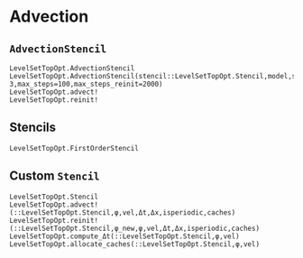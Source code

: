 # Advection

## `AdvectionStencil`
```@docs
LevelSetTopOpt.AdvectionStencil
LevelSetTopOpt.AdvectionStencil(stencil::LevelSetTopOpt.Stencil,model,space,tol=1.e-3,max_steps=100,max_steps_reinit=2000)
LevelSetTopOpt.advect!
LevelSetTopOpt.reinit!
```

## Stencils

```@docs
LevelSetTopOpt.FirstOrderStencil
```

## Custom `Stencil`

```@docs
LevelSetTopOpt.Stencil
LevelSetTopOpt.advect!(::LevelSetTopOpt.Stencil,φ,vel,Δt,Δx,isperiodic,caches)
LevelSetTopOpt.reinit!(::LevelSetTopOpt.Stencil,φ_new,φ,vel,Δt,Δx,isperiodic,caches)
LevelSetTopOpt.compute_Δt(::LevelSetTopOpt.Stencil,φ,vel)
LevelSetTopOpt.allocate_caches(::LevelSetTopOpt.Stencil,φ,vel)
```